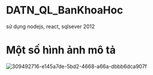 # DATN_QL_BanKhoaHoc
sử dụng nodejs, react, sqlsever 2012
# Một số hình ảnh mô tả
![309492716-e145a7de-5bd2-4668-a66a-dbbb6dca907f](https://github.com/ducan2210/QL_WebBanKhoaHoc/assets/119026416/509e2c27-82ef-4eeb-b982-38220834fcc8)
